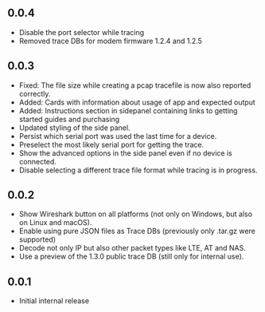 ## 0.0.4
- Disable the port selector while tracing
- Removed trace DBs for modem firmware 1.2.4 and 1.2.5

## 0.0.3
- Fixed: The file size while creating a pcap tracefile is now also reported
  correctly.
- Added: Cards with information about usage of app and expected output
- Added: Instructions section in sidepanel containing links to getting
  started guides and purchasing
- Updated styling of the side panel.
- Persist which serial port was used the last time for a device.
- Preselect the most likely serial port for getting the trace.
- Show the advanced options in the side panel even if no device is connected.
- Disable selecting a different trace file format while tracing is in progress.

## 0.0.2
- Show Wireshark button on all platforms (not only on Windows, but also
  on Linux and macOS).
- Enable using pure JSON files as Trace DBs (previously only .tar.gz were supported)
- Decode not only IP but also other packet types like LTE, AT and NAS.
- Use a preview of the 1.3.0 public trace DB (still only for internal use).

## 0.0.1
- Initial internal release
